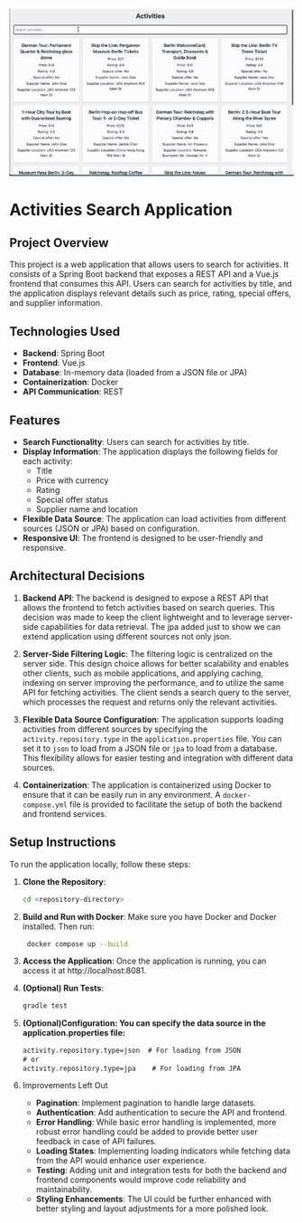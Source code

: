 ![final](resources/activities.gif)

# Activities Search Application

## Project Overview

This project is a web application that allows users to search for activities. It consists of a Spring Boot backend that exposes a REST API and a Vue.js frontend that consumes this API. Users can search for activities by title, and the application displays relevant details such as price, rating, special offers, and supplier information.

## Technologies Used

- **Backend**: Spring Boot
- **Frontend**: Vue.js
- **Database**: In-memory data (loaded from a JSON file or JPA)
- **Containerization**: Docker
- **API Communication**: REST

## Features

- **Search Functionality**: Users can search for activities by title.
- **Display Information**: The application displays the following fields for each activity:
    - Title
    - Price with currency
    - Rating
    - Special offer status
    - Supplier name and location
- **Flexible Data Source**: The application can load activities from different sources (JSON or JPA) based on configuration.
- **Responsive UI**: The frontend is designed to be user-friendly and responsive.

## Architectural Decisions

1. **Backend API**: The backend is designed to expose a REST API that allows the frontend to fetch activities based on search queries. This decision was made to keep the client lightweight and to leverage server-side capabilities for data retrieval.
   The jpa added just to show we can extend application using different sources not only json.
2. **Server-Side Filtering Logic**: The filtering logic is centralized on the server side. This design choice allows for better scalability and enables other clients, such as mobile applications, and applying caching, indexing on server improving the performance, and to utilize the same API for fetching activities. The client sends a search query to the server, which processes the request and returns only the relevant activities.

3. **Flexible Data Source Configuration**: The application supports loading activities from different sources by specifying the `activity.repository.type` in the `application.properties` file. You can set it to `json` to load from a JSON file or `jpa` to load from a database. This flexibility allows for easier testing and integration with different data sources.

4. **Containerization**: The application is containerized using Docker to ensure that it can be easily run in any environment. A `docker-compose.yml` file is provided to facilitate the setup of both the backend and frontend services.

## Setup Instructions

To run the application locally, follow these steps:

1. **Clone the Repository**:
   ```bash
   cd <repository-directory>
   ```

2. **Build and Run with Docker**:
   Make sure you have Docker and Docker installed. Then run:
   ```bash
    docker compose up --build
   ```

3. **Access the Application**:
   Once the application is running, you can access it at http://localhost:8081.


4. **(Optional) Run Tests**:
   ```bash
   gradle test
   ```

5.  **(Optional)Configuration: You can specify the data source in the application.properties file:**

    ```properties
    activity.repository.type=json  # For loading from JSON
    # or
    activity.repository.type=jpa    # For loading from JPA
    ```
6. Improvements Left Out

    - **Pagination**: Implement pagination to handle large datasets.
    - **Authentication**: Add authentication to secure the API and frontend.
    - **Error Handling**: While basic error handling is implemented, more robust error handling could be added to provide better user feedback in case of API failures.
    - **Loading States**: Implementing loading indicators while fetching data from the API would enhance user experience.
    - **Testing**: Adding unit and integration tests for both the backend and frontend components would improve code reliability and maintainability.
    - **Styling Enhancements**: The UI could be further enhanced with better styling and layout adjustments for a more polished look.


